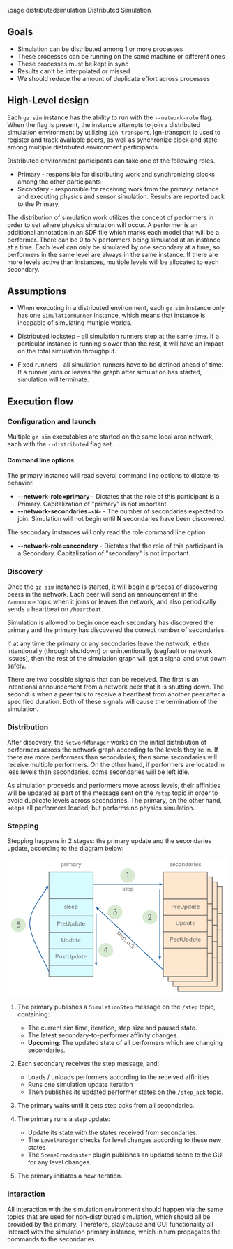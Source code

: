 \page distributedsimulation Distributed Simulation

## Goals

* Simulation can be distributed among 1 or more processes
* These processes can be running on the same machine or different ones
* These processes must be kept in sync
* Results can't be interpolated or missed
* We should reduce the amount of duplicate effort across processes

## High-Level design

Each `gz sim` instance has the ability to run with the `--network-role` flag.
When the flag is present, the instance attempts to join a distributed simulation
environment by utilizing `ign-transport`. Ign-transport is used to register and
track available peers, as well as synchronize clock and state among multiple
distributed environment participants.

Distributed environment participants can take one of the following roles.

* Primary - responsible for distributing work and synchronizing clocks among the
            other participants
* Secondary - responsible for receiving work from the primary instance and
              executing physics and sensor simulation.  Results are reported
              back to the Primary.

The distribution of simulation work utilizes the concept of performers in
order to set where physics simulation will occur. A performer is an additional
annotation in an SDF file which marks each model that will be a performer.
There can be 0 to N performers being simulated at an instance at a time.
Each level can only be simulated by one secondary at a time, so performers
in the same level are always in the same instance. If there are more levels
active than instances, multiple levels will be allocated to each secondary.

## Assumptions

* When executing in a distributed environment, each `gz sim` instance only
  has one `SimulationRunner` instance, which means that instance is incapable
  of simulating multiple worlds.

* Distributed lockstep - all simulation runners step at the same time. If a
  particular instance is running slower than the rest, it will have an
  impact on the total simulation throughput.

* Fixed runners - all simulation runners have to be defined ahead of time.
  If a runner joins or leaves the graph after simulation has started, simulation
  will terminate.

## Execution flow

### Configuration and launch

Multiple `gz sim` executables are started on the same local area network,
each with the `--distributed` flag set.

#### Command line options

The primary instance will read several command line options to dictate its behavior.

* **--network-role=primary** - Dictates that the role of this
    participant is a Primary. Capitalization of "primary" is not important.
* **--network-secondaries=`<N>`** - The number of secondaries expected
    to join. Simulation will not begin until **N** secondaries have been
    discovered.

The secondary instances will only read the role command line option

* **--network-role=secondary** - Dictates that the role of this
    participant is a Secondary. Capitalization of "secondary" is not important.

### Discovery

Once the `gz sim` instance is started, it will begin a process of
discovering peers in the network. Each peer will send an announcement in
the `/announce` topic when it joins or leaves the network, and also
periodically sends a heartbeat on `/heartbeat`.

Simulation is allowed to begin once each secondary has discovered the
primary and the primary has discovered the correct number of secondaries.

If at any time the primary or any secondaries leave the network, either
intentionally (through shutdown) or unintentionally (segfault or network
issues), then the rest of the simulation graph will get a signal and shut down
safely.

There are two possible signals that can be received. The first is an intentional
announcement from a network peer that it is shutting down. The second is when
a peer fails to receive a heartbeat from another peer after a specified
duration. Both of these signals will cause the termination of the simulation.

### Distribution

After discovery, the `NetworkManager` works on the initial distribution of
performers across the network graph according to the levels they're in. If
there are more performers than secondaries, then some secondaries will receive
multiple performers. On the other hand, if performers are located in less
levels than secondaries, some secondaries will be left idle.

As simulation proceeds and performers move across levels, their affinities will
be updated as part of the message sent on the `/step` topic in order to
avoid duplicate levels across secondaries. The primary, on the other hand,
keeps all performers loaded, but performs no physics simulation.

### Stepping

Stepping happens in 2 stages: the primary update and the secondaries update,
according to the diagram below:

<img src="https://raw.githubusercontent.com/gazebosim/gz-sim/main/tutorials/files/distributed_step.png"/>

1. The primary publishes a `SimulationStep` message on the `/step` topic,
containing:

    * The current sim time, iteration, step size and paused state.
    * The latest secondary-to-performer affinity changes.
    * **Upcoming**: The updated state of all performers which are changing secondaries.

2. Each secondary receives the step message, and:

    * Loads / unloads performers according to the received affinities
    * Runs one simulation update iteration
    * Then publishes its updated  performer states on the `/step_ack` topic.

3. The primary waits until it gets step acks from all secondaries.

4. The primary runs a step update:

    * Update its state with the states received from secondaries.
    * The `LevelManager` checks for level changes according to these new states
    * The `SceneBroadcaster` plugin publishes an updated scene to the GUI
      for any level changes.

5. The primary initiates a new iteration.

### Interaction

All interaction with the simulation environment should happen via the same
topics that are used for non-distributed simulation, which should all be
provided by the primary. Therefore, play/pause and GUI functionality all
interact with the simulation primary instance, which in turn propagates the
commands to the secondaries.
